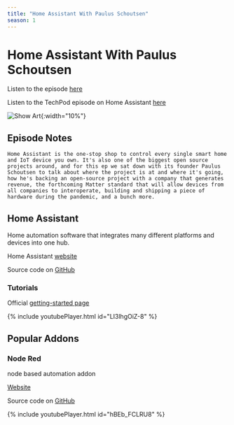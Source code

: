 ```yaml
---
title: "Home Assistant With Paulus Schoutsen"
season: 1
---
```

# Home Assistant With Paulus Schoutsen

Listen to the episode [here](https://fosspod.content.town/episodes/home-assistant-with-paulus-schoutsen)

Listen to the TechPod episode on Home Assistant [here](https://techpod.content.town/episodes/59-how-you-know-youre-living-in-the-future-s8PvcUbe)

![Show Art](https://image.simplecastcdn.com/images/369e8282-bab3-4f89-8844-5a60aee0d43c/11c59557-aa9e-462d-acb3-de0df1595f37/3000x3000/2048px-home-assistant-logo-svg2.jpg){:width="10%"}

## Episode Notes

```Home Assistant is the one-stop shop to control every single smart home and IoT device you own. It's also one of the biggest open source projects around, and for this ep we sat down with its founder Paulus Schoutsen to talk about where the project is at and where it's going, how he's backing an open-source project with a company that generates revenue, the forthcoming Matter standard that will allow devices from all companies to interoperate, building and shipping a piece of hardware during the pandemic, and a bunch more.```

## Home Assistant

Home automation software that integrates many different platforms and devices into one hub.

Home Assistant [website](https://www.home-assistant.io/)

Source code on [GitHub](https://github.com/home-assistant)

### Tutorials

Official [getting-started page](https://www.home-assistant.io/getting-started/)

{% include youtubePlayer.html id="LI3lhgOiZ-8" %}

## Popular Addons

### Node Red

node based automation addon

[Website](https://nodered.org/)

Source code on [GitHub](https://github.com/node-red)

{% include youtubePlayer.html id="hBEb_FCLRU8" %}